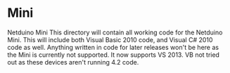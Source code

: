 # Mini
Netduino Mini
This directory will contain all working code for the Netduino Mini. This will include both Visual Basic 2010 code, and Visual C# 2010 code as well.
Anything written in code for later releases won't be here as the Mini is currently not supported. It now supports VS 2013. VB not tried out as
these devices aren't running 4.2 code.
